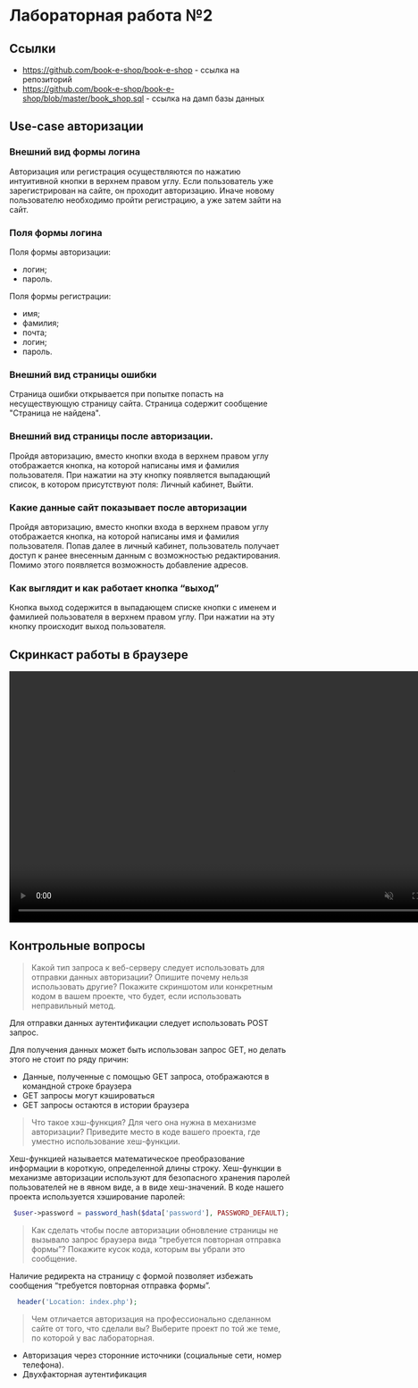 # Лабораторная работа №2

## Ссылки
* https://github.com/book-e-shop/book-e-shop - ссылка на репозиторий 
* https://github.com/book-e-shop/book-e-shop/blob/master/book_shop.sql - ссылка на дамп базы данных
## Use-case авторизации

### Внешний вид формы логина

Авторизация или регистрация осуществляются по нажатию интуитивной кнопки в верхнем правом углу. Если пользователь уже зарегистрирован на сайте, он проходит авторизацию. Иначе новому пользователю необходимо пройти регистрацию, а уже затем зайти на сайт.

### Поля формы логина

Поля формы авторизации: 
* логин;
* пароль.

Поля формы регистрации:
* имя;
* фамилия;
* почта;
* логин;
* пароль.

### Внешний вид страницы ошибки

Страница ошибки открывается при попытке попасть на несуществующую страницу сайта. Страница содержит сообщение "Страница не найдена".

### Внешний вид страницы после авторизации.

Пройдя авторизацию, вместо кнопки входа в верхнем правом углу отображается кнопка, на которой написаны имя и фамилия пользователя. При нажатии на эту кнопку появляется выпадающий список, в котором присутствуют поля: Личный кабинет, Выйти.

### Какие данные сайт показывает после авторизации

Пройдя авторизацию, вместо кнопки входа в верхнем правом углу отображается кнопка, на которой написаны имя и фамилия пользователя. Попав далее в личный кабинет, пользователь получает доступ к ранее внесенным данным с возможностью редактирования. Помимо этого появляется возможность добавление адресов.

### Как выглядит и как работает кнопка “выход”

Кнопка выход содержится в выпадающем списке кнопки с именем и фамилией пользователя в верхнем правом углу. При нажатии на эту кнопку происходит выход пользователя.

## Скринкаст работы в браузере

<video autoplay muted  loop width="800" height="450" src = "videos/lab2/1.mp4"></video> 

## Контрольные вопросы

> Какой тип запроса к веб-серверу следует использовать для отправки данных авторизации? Опишите почему нельзя использовать другие? Покажите скриншотом или конкретным кодом в вашем проекте, что будет, если использовать неправильный метод.

Для отправки данных аутентификации следует использовать POST запрос.

Для получения данных может быть использован запрос GET, но делать этого не стоит по ряду причин:

 * Данные, полученные с помощью GET запроса, отображаются в командной строке браузера
 * GET запросы могут кэшироваться
 * GET запросы остаются в истории браузера
 
> Что такое хэш-функция? Для чего она нужна в механизме авторизации? Приведите место в коде вашего проекта, где уместно использование хеш-функции.

Хеш-функцией называется математическое преобразование информации в короткую, определенной длины строку. Хеш-функции в механизме авторизации используют для безопасного хранения паролей пользователей не в явном виде, а в виде хеш-значений. В коде нашего проекта используется хэширование паролей:

```php
 $user->password = password_hash($data['password'], PASSWORD_DEFAULT);
```


> Как сделать чтобы после авторизации обновление страницы не вызывало запрос браузера вида “требуется повторная отправка формы”? Покажите кусок кода, которым вы убрали это сообщение.

Наличие редиректа на страницу с формой позволяет избежать сообщения “требуется повторная отправка формы”.

```php
  header('Location: index.php');
```


> Чем отличается авторизация на профессионально сделанном сайте от того, что сделали вы? Выберите проект по той же теме, по которой у вас лабораторная.

* Авторизация через сторонние источники (социальные сети, номер телефона).
* Двухфакторная аутентификация
